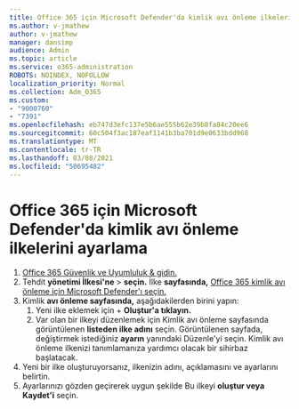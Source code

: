 ```yaml
---
title: Office 365 için Microsoft Defender'da kimlik avı önleme ilkelerini ayarlama
ms.author: v-jmathew
author: v-jmathew
manager: dansimp
audience: Admin
ms.topic: article
ms.service: o365-administration
ROBOTS: NOINDEX, NOFOLLOW
localization_priority: Normal
ms.collection: Adm_O365
ms.custom:
- "9000760"
- "7391"
ms.openlocfilehash: eb747d3efc137e5b6ae555b62e39b8fa84c20ee6
ms.sourcegitcommit: 60c504f3ac187eaf1141b3ba701d9e0633bdd968
ms.translationtype: MT
ms.contentlocale: tr-TR
ms.lasthandoff: 03/08/2021
ms.locfileid: "50695482"
---
```

# <a name="set-up-anti-phishing-policies-in-microsoft-defender-for-office-365"></a>Office 365 için Microsoft Defender'da kimlik avı önleme ilkelerini ayarlama

1. [Office 365 Güvenlik ve Uyumluluk & gidin.](https://go.microsoft.com/fwlink/p/?linkid=2077143)
2. Tehdit **yönetimi İlkesi'ne**  >  **seçin.** İlke **sayfasında,** [Office 365 kimlik avı önleme için Microsoft Defender'ı seçin.](https://go.microsoft.com/fwlink/?linkid=2101369)
3. Kimlik **avı önleme sayfasında,** aşağıdakilerden birini yapın:
    1. Yeni ilke eklemek için + **Oluştur'a tıklayın.**
    1. Var olan bir ilkeyi düzenlemek için Kimlik avı önleme sayfasında görüntülenen **listeden ilke adını** seçin. Görüntülenen sayfada, değiştirmek istediğiniz **ayarın** yanındaki Düzenle'yi seçin. Kimlik avı önleme ilkenizi tanımlamanıza yardımcı olacak bir sihirbaz başlatacak.
4. Yeni bir ilke oluşturuyorsanız, ilkenizin adını, açıklamasını ve ayarlarını belirtin.
5. Ayarlarınızı gözden geçirerek uygun şekilde Bu ilkeyi **oluştur veya** **Kaydet'i** seçin.
